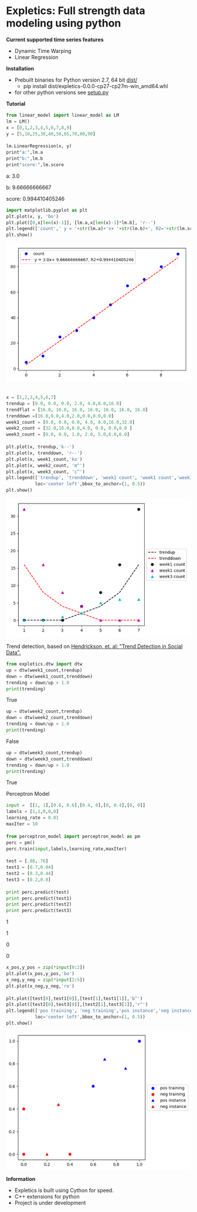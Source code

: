 # Expletics: Full strength data modeling using python

**Current supported time series features**
* Dynamic Time Warping
* Linear Regression

**Installation**
* Prebuilt binaries for Python version 2.7, 64 bit [dist/](https://github.com/jaredbebb/expletics/tree/master/expletics/dist)
  * pip install dist/expletics-0.0.0-cp27-cp27m-win_amd64.whl
* for other python versions see [setup.py](https://github.com/jaredbebb/expletics/blob/master/expletics/setup.py)


**Tutorial**

```python
from linear_model import linear_model as LM
lm = LM()
x = [0,1,2,3,4,5,6,7,8,9]
y = [5,10,25,30,40,50,65,70,80,90]

lm.LinearRegression(x, y)
print"a:",lm.a
print"b:",lm.b
print"score:",lm.score
```

a: 3.0

b: 9.66666666667

score: 0.994410405246

```python
import matplotlib.pyplot as plt
plt.plot(x, y, 'bo')
plt.plot([0,x[len(x)-1]], [lm.a,x[len(x)-1]*lm.b], 'r--')
plt.legend(['count',' y = '+str(lm.a)+'x+ '+str(lm.b)+', R2='+str(lm.score)], loc='upper left')
plt.show()
```
![LinearRegression](/images/linear_regression.png)
```python

x = [1,2,3,4,5,6,7]
trendup = [0.0, 0.0, 0.0, 2.0, 4.0,8.0,16.0]
trendflat = [16.0, 16.0, 16.0, 16.0, 16.0, 16.0, 16.0]
trenddown =[16.0,8.0,4.0,2.0,0.0,0.0,0.0]
week1_count = [0.0, 0.0, 0.0, 4.0, 8.0,16.0,32.0]
week2_count = [32.0,16.0,8.0,4.0, 0.0, 0.0,0.0 ]
week3_count = [0.0, 0.0, 1.0, 2.0, 5.0,6.0,6.0]

plt.plot(x, trendup,'k--')
plt.plot(x, trenddown, 'r--')
plt.plot(x, week1_count,'ko')
plt.plot(x, week2_count, 'm^')
plt.plot(x, week3_count, 'c^')
plt.legend(['trendup', 'trenddown', 'week1 count', 'week1 count','week3 count'], 
           loc='center left',bbox_to_anchor=(1, 0.5))
plt.show()
```
![DTW](/images/dtw.png)

Trend detection, based on [Hendrickson, et. al: "Trend Detection in Social Data".](https://github.com/jeffakolb/Gnip-Trend-Detection/raw/master/paper/trends.pdf)
```python
from expletics.dtw import dtw
up = dtw(week1_count,trendup)
down = dtw(week1_count,trenddown)
trending = down/up > 1.0
print(trending)
```
True

```python
up = dtw(week2_count,trendup)
down = dtw(week2_count,trenddown)
trending = down/up > 1.0
print(trending)
```
False

```python
up = dtw(week3_count,trendup)
down = dtw(week3_count,trenddown)
trending = down/up > 1.0
print(trending)
```
True

Perceptron Model
```python
input =  [[1, 1],[0.6, 0.6],[0.4, 0],[0, 0.4],[0, 0]]
labels = [1,1,0,0,0]
learning_rate = 0.01
maxIter = 10

from perceptron_model import perceptron_model as pm
perc = pm()
perc.train(input,labels,learning_rate,maxIter)

test = [.88,.76]
test1 = [0.7,0.84]
test2 = [0.3,0.44]
test3 = [0.2,0.0]

print perc.predict(test)
print perc.predict(test1)
print perc.predict(test2)
print perc.predict(test3)
```
1

1

0

0

```python
x_pos,y_pos = zip(*input[0:2])
plt.plot(x_pos,y_pos,'bo')
x_neg,y_neg = zip(*input[2:5])
plt.plot(x_neg,y_neg,'ro')

plt.plot([test[0],test1[0]],[test[1],test1[1]],'b^')
plt.plot([test2[0],test3[0]],[test2[1],test3[1]],'r^')
plt.legend(['pos training', 'neg training','pos instance','neg instance'],
           loc='center left',bbox_to_anchor=(1, 0.5))
plt.show()
```
![Perceptron](/images/perceptron.png)

**Information**
* Expletics is built using Cython for speed.
* C++ extensions for python
* Project is under development